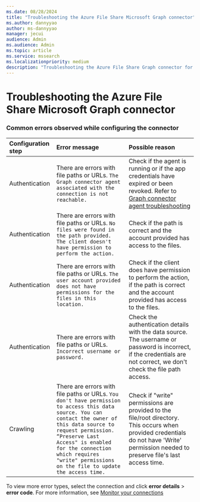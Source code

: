 ```yaml
--- 
ms.date: 08/28/2024 
title: "Troubleshooting the Azure File Share Microsoft Graph connector" 
ms.author: dannyyao
author: ms-dannyyao
manager: jecui
audience: Admin 
ms.audience: Admin 
ms.topic: article 
ms.service: mssearch 
ms.localizationpriority: medium 
description: "Troubleshooting the Azure File Share Graph connector for Microsoft Search and Microsoft 365 Copilot" 
--- 
```


# Troubleshooting the Azure File Share Microsoft Graph connector  

###  Common errors observed while configuring the connector

| Configuration step | Error message | Possible reason |
|:----|:----|:----|
| Authentication | There are errors with file paths or URLs. `The Graph connector agent associated with the connection is not reachable.` | Check if the agent is running or if the app credentials have expired or been revoked. Refer to [Graph connector agent troubleshooting](./graph-connector-agent.md#troubleshooting)  |
| Authentication | There are errors with file paths or URLs. `No files were found in the path provided. The client doesn't have permission to perform the action.` | Check if the path is correct and the account provided has access to the files. |
| Authentication | There are errors with file paths or URLs. `The user account provided does not have permissions for the files in this location.`  | Check if the client does have permission to perform the action, if the path is correct and the account provided has access to the files. |
| Authentication | There are errors with file paths or URLs. `Incorrect username or password.` | Check the authentication details with the data source. The username or password is incorrect, if the credentials are not correct, we don't check the file path access. |
| Crawling | There are errors with file paths or URLs. `You don't have permission to access this data source. You can contact the owner of this data source to request permission. “Preserve Last Access" is enabled for the connection which requires "write" permissions on the file to update the access time.` | Check if "write" permissions are provided to the file/root directory. This occurs when provided credentials do not have 'Write' permission needed to preserve file's last access time. |

To view more error types,  select the connection and click **error details** > **error code**. For more information, see [Monitor your connections](./manage-connector.md)

